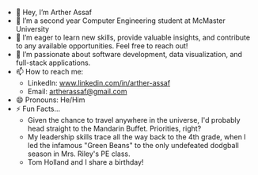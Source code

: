 - 👋 Hey, I’m Arther Assaf
- 🌱 I’m a second year Computer Engineering student at McMaster University
- 👀 I’m eager to learn new skills, provide valuable insights, and contribute to any available opportunities. Feel free to reach out!
- 💞️ I’m passionate about software development, data visualization, and full-stack applications.
- 📫 How to reach me:
  - LinkedIn: www.linkedin.com/in/arther-assaf 
  - Email: artherassaf@gmail.com
- 😄 Pronouns: He/Him
- ⚡ Fun Facts...
   - Given the chance to travel anywhere in the universe, I'd probably head straight to the Mandarin Buffet. Priorities, right?
   - My leadership skills trace all the way back to the 4th grade, when I led the infamous "Green Beans" to the only undefeated dodgball season in Mrs. Riley's PE class.
   - Tom Holland and I share a birthday!
 

<!---
artherassaf/artherassaf is a ✨ special ✨ repository because its `README.md` (this file) appears on your GitHub profile.
You can click the Preview link to take a look at your changes.
--->
